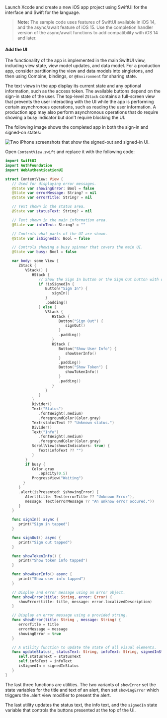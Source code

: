 Launch Xcode and create a new iOS app project using SwiftUI for the interface and Swift for the language.

> **Note:** The sample code uses features of SwiftUI available in iOS 14, and the async/await feature of iOS 15. Use the completion handler version of the async/await functions to add compatibility with iOS 14 and later.

#### Add the UI

The functionality of the app is implemented in the main SwiftUI view, including view state, view model updates, and data model. For a production app, consider partitioning the view and data models into singletons, and then using Combine, bindings, or `@Environment` for sharing state.

The text views in the app display its current state and any optional information, such as the access token. The available buttons depend on the sign-in state of the user. The top-level `ZStack` contains a full-screen view that prevents the user interacting with the UI while the app is performing certain asynchronous operations, such as reading the user information. A production app may also perform asynchronous operations that do require showing a busy indicator but don't require blocking the UI.

The following image shows the completed app in both the sign-in and signed-on states:

<div class="full border">

![Two iPhone screenshots that show the signed-out and signed-in UI.](/img/sign-users-in/redirect-authentication/ios/app-ui-ios.png)

</div>

<!--
Source image(s): https://www.figma.com/file/i3huE0gEoISu2evquOq5yJ/app-ui-redirect-ios?node-id=0%3A1
There's only one board. The group for the image is: "Side-by-side screenshots"
-->

Open `ContentView.swift` and replace it with the following code:

```swift
import SwiftUI
import AuthFoundation
import WebAuthenticationUI

struct ContentView: View {
   // Used for displaying error messages.
   @State var showingError: Bool = false
   @State var errorMessage: String? = nil
   @State var errorTitle: String? = nil

   // Text shown in the status area.
   @State var statusText: String? = nil

   // Text shown in the main information area.
   @State var infoText: String? = ""

   // Controls what parts of the UI are shown.
   @State var isSignedIn: Bool = false

   // Controls showing a busy spinner that covers the main UI.
   @State var busy: Bool = false

   var body: some View {
      ZStack {
         VStack() {
            HStack {
               // Show the Sign In button or the Sign Out button with other options.
               if !isSignedIn {
                  Button("Sign In") {
                     signIn()
                  }
                  .padding()
               } else {
                  VStack {
                     HStack {
                        Button("Sign Out") {
                           signOut()
                        }
                        .padding()
                     }
                     HStack {
                        Button("Show User Info") {
                           showUserInfo()
                        }
                        .padding()
                        Button("Show Token") {
                           showTokenInfo()
                        }
                        .padding()
                     }
                  }
               }
            }
            Divider()
            Text("Status")
               .fontWeight(.medium)
               .foregroundColor(Color.gray)
            Text(statusText ?? "Unknown status.")
            Divider()
            Text("Info")
               .fontWeight(.medium)
               .foregroundColor(Color.gray)
            ScrollView(showsIndicators: true) {
               Text(infoText ?? "")
            }
         }
         if busy {
            Color.gray
               .opacity(0.5)
            ProgressView("Waiting")
        }
      }
      .alert(isPresented: $showingError) {
         Alert(title: Text(errorTitle ?? "Unknown Error"),
         message: Text(errorMessage ?? "An unknow error occured."))
      }
   }

   func signIn() async {
      print("Sign in tapped")
   }

   func signOut() async {
      print("Sign out tapped")
   }

   func showTokenInfo() {
      print("Show token info tapped")
   }

   func showUserInfo() async {
      print("Show user info tapped")
   }

   // Display and error message using an Error object.
   func showError(title: String, error: Error) {
      showError(title: title, message: error.localizedDescription)
   }

   // Display an error message using a provided string.
   func showError(title: String , message: String) {
      errorTitle = title
      errorMessage = message
      showingError = true
   }

   // A utility function to update the state of all visual elements.
   func updateStatus(_ statusText: String, infoText: String, signedInStatus: Bool) {
      self.statusText = statusText
      self.infoText = infoText
      isSignedIn = signedInStatus
   }
}
```

The last three functions are utilities. The two variants of `showError` set the state variables for the title and text of an alert, then set `showingError` which triggers the .alert view modifier to present the alert.

The last utility updates the status text, the info text, and the `signedIn` state variable that controls the buttons presented at the top of the UI.
